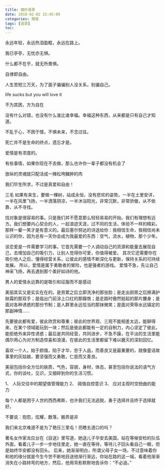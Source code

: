 ```yaml
---
title: 摘抄语录
date: 2018-02-02 15:45:09
categories: 随笔
tags: [语录]
toc:
---
```


永远年轻，永远热泪盈眶，永远在路上。
<!--more-->
我已亭亭，无忧亦无惧。

什么都不在乎，就无所畏惧。

自律即自由。

人生苦短三万天，为了面子骗骗别人没关系，别骗自己。

life sucks but you will love it

不为其困，方为自在

没有什么对错，也没有什么谁比谁幸福。幸福这种东西，从来都是只有自己才知道。

不乱于心，不困于情，不惧未来，不念过往。

死亡并不是生命的终点，遗忘才是。

爱情是有浓度的。

有些事情，如果你现在不去做，那么也许你一辈子都没有机会了

放纵的灵魂就只配活成一摊松垮臃肿的肉

我们毕生所求，不过是真爱和自由！

三毛
如果有来生，要做一棵树，站成永恒，没有悲欢的姿势。一半在土里安详，一半在风里飞扬，一半洒落阴凉，一半沐浴阳光，非常沉默，非常骄傲，从不依靠，从不寻找。

找对象是很容易的事。只是我们并不愿意那么轻轻易易的开始。我们有理想有远方。我们想要内心契合的人，一起浪迹天涯，过不同的生活，体验不一样的精彩。那样一颦一笑才是有意义的。最后塞尔努达的诗送给你：我相信生命，我相信尚未认识的你，因为总有一天你会成为我最爱的东西：空气，流水，植物，那个少年。

谈恋爱是一件需要学习的事。它首先需要一个人调动自己的资源和能量去展现自己，去增加自己的吸引力，让别人觉得你可爱，你值得被爱。
其次它还需要你在吸引他人之后，懂得经营关系，让彼此的感情不断深化与更新，保持关系的可持续发展。
所以，爱情是属于勇敢者的冒险，也是强者的游戏。
爱情不急，先让自己神采飞扬，再去遇到那个美好如诗的他。

男人的爱情永远靠的是吸引和征服而不是感动

美丽其实又是实实在在的。是劳累之后立即洗净的那张脸；是走出厨房之后擦满护肤霜的那双手；是临出门前涂上口红的那瓣唇；是走路时傲然挺起的那片腰身；是面对各种诱惑的那份节制；是人群里永远恰当的那抹微笑；是面对荣辱水远镇定的那副神情……

先要彼此都有爱，彼此欣赏和尊重；彼此的世界观、三观不能相差太远，能聊得来、在某个领域能玩到一块；然后是彼此都能有一定的自制力，内心坚定了彼此，能拒绝外来异性诱惑；最后是共同经营，共同进步，不急不躁，在平淡的生活里能偶尔用心为对方制造惊喜和浪漫，在彼此的生活里都留下难以磨灭的深刻回忆。

喜欢一个人，始于颜值，陷于才华，忠于人品，而善良又是最重要的，就像童话故事里的灰姑娘，要坚强而又勇敢，仁慈而又善良。

美丽包括你全方位的肤质，气色，容貌，身材，体态，甚至包括你说法的语气方式，你的谈吐，见识，又细碎到你的生活习惯。

1、 人际交往中的期望值管理能力
2、 阈值自控意识
3、 应对主观时空扭曲的能力

每个人都是困于人世的西西弗斯，也许我们无法逃脱，勇于选择并且终于选择就好。

不要说：抱怨，炫耀，数落，搬弄是非

我们来北京难道不是为了艳压三里屯！亮瞎五道口的吗？

著名女作家龙应台在《目送》里写道，她送儿子华安去美国，站在等候安检的队伍外面，看着儿子一步一步地往里走，她一直在等待，等待儿子回头看自己一眼，但是始终华安都没有回头。
后来，她渐渐明白，所谓父母子女一场，不过意味着你和他的缘分就是今生今世不断地目送他渐行渐远，你站在路的这一端，看着他渐渐消失在小路转弯的地方，然后，他用背影默默地告诉你：“不必追。”
